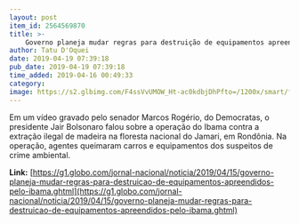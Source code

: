 ```yaml
---
layout: post
item_id: 2564569870
title: >-
    Governo planeja mudar regras para destruição de equipamentos apreendidos pelo Ibama
author: Tatu D'Oquei
date: 2019-04-19 07:39:18
pub_date: 2019-04-19 07:39:18
time_added: 2019-04-16 00:49:33
category: 
image: https://s2.glbimg.com/F4ssVvUMOW_Ht-ac0kdbjDhPfto=/1200x/smart/filters:cover():strip_icc()/s02.video.glbimg.com/x720/7543145.jpg
---
```


Em um vídeo gravado pelo senador Marcos Rogério, do Democratas, o presidente Jair Bolsonaro falou sobre a operação do Ibama contra a extração ilegal de madeira na floresta nacional do Jamari, em Rondônia. Na operação, agentes queimaram carros e equipamentos dos suspeitos de crime ambiental.

**Link:** [https://g1.globo.com/jornal-nacional/noticia/2019/04/15/governo-planeja-mudar-regras-para-destruicao-de-equipamentos-apreendidos-pelo-ibama.ghtml](https://g1.globo.com/jornal-nacional/noticia/2019/04/15/governo-planeja-mudar-regras-para-destruicao-de-equipamentos-apreendidos-pelo-ibama.ghtml)

